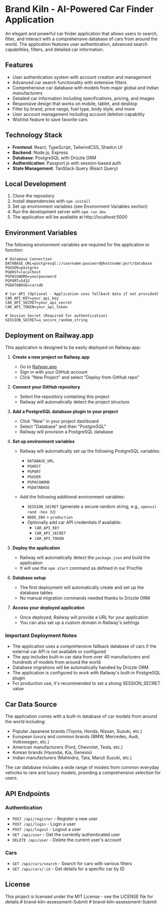 # Brand Kiln - AI-Powered Car Finder Application

An elegant and powerful car finder application that allows users to search, filter, and interact with a comprehensive database of cars from around the world. The application features user authentication, advanced search capabilities, filters, and detailed car information.

## Features

- User authentication system with account creation and management
- Advanced car search functionality with extensive filters
- Comprehensive car database with models from major global and Indian manufacturers
- Detailed car information including specifications, pricing, and images
- Responsive design that works on mobile, tablet, and desktop
- Filter by brand, price range, fuel type, body style, and more
- User account management including account deletion capability
- Wishlist feature to save favorite cars

## Technology Stack

- **Frontend**: React, TypeScript, TailwindCSS, Shadcn UI
- **Backend**: Node.js, Express
- **Database**: PostgreSQL with Drizzle ORM
- **Authentication**: Passport.js with session-based auth
- **State Management**: TanStack Query (React Query)

## Local Development

1. Clone the repository
2. Install dependencies with `npm install`
3. Set up environment variables (see Environment Variables section)
4. Run the development server with `npm run dev`
5. The application will be available at http://localhost:5000

## Environment Variables

The following environment variables are required for the application to function:

```env
# Database Connection
DATABASE_URL=postgresql://username:password@hostname:port/database
PGUSER=postgres
PGHOST=localhost
PGPASSWORD=yourpassword
PGPORT=5432
PGDATABASE=carsdb

# Car API (Optional - Application uses fallback data if not provided)
CAR_API_KEY=your_api_key
CAR_API_SECRET=your_api_secret
CAR_API_TOKEN=your_api_token

# Session Secret (Required for authentication)
SESSION_SECRET=a_secure_random_string
```

## Deployment on Railway.app

This application is designed to be easily deployed on Railway.app:

1. **Create a new project on Railway.app**
   - Go to [Railway.app](https://railway.app/)
   - Sign in with your GitHub account
   - Click "New Project" and select "Deploy from GitHub repo"

2. **Connect your GitHub repository**
   - Select the repository containing this project
   - Railway will automatically detect the project structure

3. **Add a PostgreSQL database plugin to your project**
   - Click "New" in your project dashboard
   - Select "Database" and then "PostgreSQL"
   - Railway will provision a PostgreSQL database

4. **Set up environment variables**
   - Railway will automatically set up the following PostgreSQL variables:
     - `DATABASE_URL`
     - `PGHOST`
     - `PGPORT`
     - `PGUSER`
     - `PGPASSWORD`
     - `PGDATABASE`
   
   - Add the following additional environment variables:
     - `SESSION_SECRET` (generate a secure random string, e.g., `openssl rand -hex 32`)
     - `NODE_ENV` = `production`
     - Optionally add car API credentials if available:
       - `CAR_API_KEY`
       - `CAR_API_SECRET`
       - `CAR_API_TOKEN`

5. **Deploy the application**
   - Railway will automatically detect the `package.json` and build the application
   - It will use the `npm start` command as defined in our Procfile

6. **Database setup**
   - The first deployment will automatically create and set up the database tables
   - No manual migration commands needed thanks to Drizzle ORM

7. **Access your deployed application**
   - Once deployed, Railway will provide a URL for your application
   - You can also set up a custom domain in Railway's settings

### Important Deployment Notes

- The application uses a comprehensive fallback database of cars if the external car API is not available or configured
- The app includes built-in car data from over 40 manufacturers and hundreds of models from around the world
- Database migrations will be automatically handled by Drizzle ORM
- The application is configured to work with Railway's built-in PostgreSQL plugin
- For production use, it's recommended to set a strong SESSION_SECRET value

## Car Data Source

The application comes with a built-in database of car models from around the world including:

- Popular Japanese brands (Toyota, Honda, Nissan, Suzuki, etc.)
- European luxury and common brands (BMW, Mercedes, Audi, Volkswagen, etc.)
- American manufacturers (Ford, Chevrolet, Tesla, etc.)
- Korean brands (Hyundai, Kia, Genesis)
- Indian manufacturers (Mahindra, Tata, Maruti Suzuki, etc.)

The car database includes a wide range of models from common everyday vehicles to rare and luxury models, providing a comprehensive selection for users.

## API Endpoints

### Authentication
- `POST /api/register` - Register a new user
- `POST /api/login` - Login a user
- `POST /api/logout` - Logout a user
- `GET /api/user` - Get the currently authenticated user
- `DELETE /api/user` - Delete the current user's account

### Cars
- `GET /api/cars/search` - Search for cars with various filters
- `GET /api/cars/:id` - Get details for a specific car by ID

## License

This project is licensed under the MIT License - see the LICENSE file for details.#   b r a n d - k i l n - a s s e s s m e n t - S u b m i t  
 #   b r a n d - k i l n - a s s e s s m e n t - S u b m i t  
 